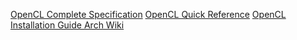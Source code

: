 [OpenCL Complete Specification](https://registry.khronos.org/OpenCL/)
[OpenCL Quick Reference](https://www.khronos.org/files/opencl20-quick-reference-card.pdf)
[OpenCL Installation Guide Arch Wiki](https://wiki.archlinux.org/title/GPGPU#OpenCL)
